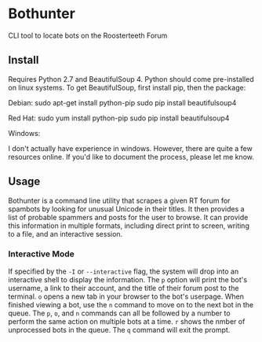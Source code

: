 # Bothunter
CLI tool to locate bots on the Roosterteeth Forum


## Install
Requires Python 2.7 and BeautifulSoup 4. Python should come pre-installed on
linux systems. To get BeautifulSoup, first install pip, then the package:

Debian:
    sudo apt-get install python-pip
    sudo pip install beautifulsoup4

Red Hat:
    sudo yum install python-pip
    sudo pip install beautifulsoup4

Windows:

I don't actually have experience in windows. However, there are quite a few
resources online. If you'd like to document the process, please let me know.


## Usage
Bothunter is a command line utility that scrapes a given RT forum for spambots
by looking for unusual Unicode in their titles. It then provides a list of
probable spammers and posts for the user to browse. It can provide this
information in multiple formats, including direct print to screen, writing to
a file, and an interactive session.

### Interactive Mode
If specified by the `-I` or `--interactive` flag, the system will drop into an
interactive shell to display the information. The `p` option will print the
bot's username, a link to their account, and the title of their forum post to
the terminal. `o` opens a new tab in your browser to the bot's userpage. When
finished viewing a bot, use the `n` command to move on to the next bot in the
queue. The `p`, `o`, and `n` commands can all be followed by a number to
perform the same action on multiple bots at a time. `r` shows the nmber of
unprocessed bots in the queue. The `q` command will exit the prompt.
